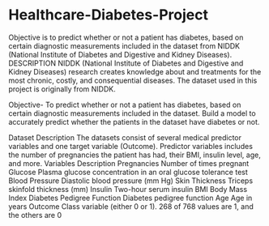 # Healthcare-Diabetes-Project
Objective is to predict whether or not a patient has diabetes, based on certain diagnostic measurements included in the dataset from NIDDK (National Institute of Diabetes and Digestive and Kidney Diseases).
DESCRIPTION
NIDDK (National Institute of Diabetes and Digestive and Kidney Diseases) research creates knowledge about and treatments for the most chronic, costly, and consequential diseases. The dataset used in this project is originally from NIDDK. 

Objective- To predict whether or not a patient has diabetes, based on certain diagnostic measurements included in the dataset. Build a model to accurately predict whether the patients in the dataset have diabetes or not.

Dataset Description
The datasets consist of several medical predictor variables and one target variable (Outcome). Predictor variables includes the number of pregnancies the patient has had, their BMI, insulin level, age, and more.
Variables	Description
Pregnancies	Number of times pregnant
Glucose	Plasma glucose concentration in an oral glucose tolerance test
Blood Pressure	Diastolic blood pressure (mm Hg)
Skin Thickness	Triceps skinfold thickness (mm)
Insulin	Two-hour serum insulin
BMI	Body Mass Index
Diabetes Pedigree Function	Diabetes pedigree function
Age	Age in years
Outcome	Class variable (either 0 or 1). 268 of 768 values are 1, and the others are 0

